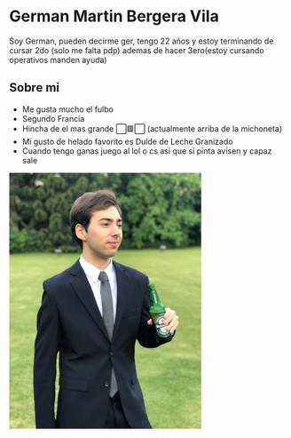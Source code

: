 # German Martin Bergera Vila
Soy German, pueden decirme ger, tengo 22 años y estoy terminando de cursar 2do (solo me falta pdp) ademas de hacer 3ero(estoy cursando operativos manden ayuda)

## Sobre mi
* Me gusta mucho el fulbo 
* Segundo Francia
* Hincha de el mas grande ⬜🟥⬜ (actualmente arriba de la michoneta)
* Mi gusto de helado favorito es Dulde de Leche Granizado
* Cuando tengo ganas juego al lol o cs asi que si pinta avisen y capaz sale

![Foto_1](foto_1.jpg)
